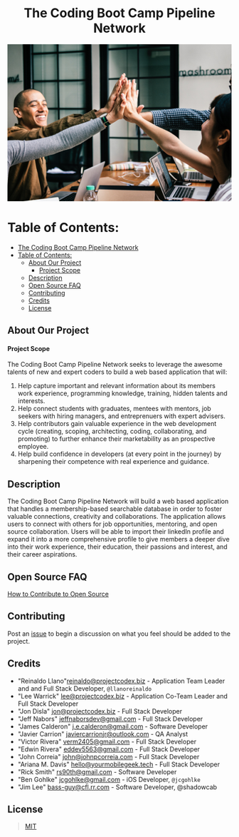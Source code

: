 <center>


# The Coding Boot Camp Pipeline Network


</center>

<p align="center">
  <img src="./images/meetupimage.jpg" width="600" title="Meet Up Image">
</p>

# Table of Contents:

- [The Coding Boot Camp Pipeline Network](#the-coding-boot-camp-pipeline-network)
- [Table of Contents:](#table-of-contents)
  - [About Our Project](#about-our-project)
      - [Project Scope](#project-scope)
  - [Description](#description)
  - [Open Source FAQ](#open-source-faq)
  - [Contributing](#contributing)
  - [Credits](#credits)
  - [License](#license)

## About Our Project

#### Project Scope

The Coding Boot Camp Pipeline Network seeks to leverage the awesome talents of new and expert coders to build a web based application that will:

1. Help capture important and relevant information about its members work experience, programming knowledge, training, hidden talents and interests.
2. Help connect students with graduates, mentees with mentors, job seekers with hiring managers, and entreprenuers with expert advisers.
3. Help contributors gain valuable experience in the web development cycle (creating, scoping, architecting, coding, collaborating, and promoting) to further enhance their marketability as an prospective employee.
4. Help build confidence in developers (at every point in the journey) by sharpening their competence with real experience and guidance.

## Description

The Coding Boot Camp Pipeline Network will build a web based application that handles a membership-based searchable database in order to foster valuable connections, creativity and collaborations. The application allows users to connect with others for job opportunities, mentoring, and open source collaboration. Users will be able to import their linkedIn profile and expand it into a more comprehensive profile to give members a deeper dive into their work experience, their education, their passions and interest, and their career aspirations.

## Open Source FAQ

[How to Contribute to Open Source](./HowToOpenSource.md)

## Contributing

Post an [issue](https://github.com/ProjectCodex/TCBC-PipelineNetwork/issues) to begin a discussion on what you feel should be added to the project.

## Credits

* "Reinaldo Llano"<reinaldo@projectcodex.biz> - Application Team Leader and and Full Stack Developer, `@llanoreinaldo`
* "Lee Warrick" <lee@projectcodex.biz> - Application Co-Team Leader and Full Stack Developer
* "Jon Disla" <jon@projectcodex.biz> - Full Stack Developer
* "Jeff Nabors" <jeffnaborsdev@gmail.com> - Full Stack Developer
* "James Calderon" <j.e.calderon@gmail.com> - Software Developer
* "Javier Carrion" <javiercarrionjr@outlook.com> - QA Analyst
* "Victor Rivera" <verm2405@gmail.com> - Full Stack Developer
* "Edwin Rivera" <eddev5563@gmail.com> - Full Stack Developer 
* "John Correia" <john@johnpcorreia.com> - Full Stack Developer 
* "Ariana M. Davis" <hello@yourmobilegeek.tech> - Full Stack Developer 
* "Rick Smith" <rs90th@gmail.com> - Software Developer
* "Ben Gohlke" <jcgohlke@gmail.com> - iOS Developer, `@jcgohlke`
* "Jim Lee" <bass-guy@cfl.rr.com> - Software Developer, @shadowcab

## License

> [MIT](https://github.com/ProjectCodex/TCBC-PipelineNetwork/blob/master/LICENSE)
